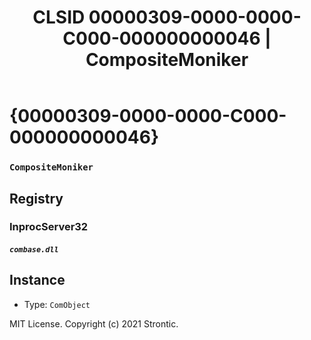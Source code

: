 ﻿---
title: "CLSID 00000309-0000-0000-C000-000000000046 | CompositeMoniker"
excerpt: What is COM-Object CLSID 00000309-0000-0000-C000-000000000046?
---

# {00000309-0000-0000-C000-000000000046}

### `CompositeMoniker`

## Registry


### InprocServer32

##### `combase.dll`

## Instance

* Type: `ComObject`

MIT License. Copyright (c) 2021 Strontic.


